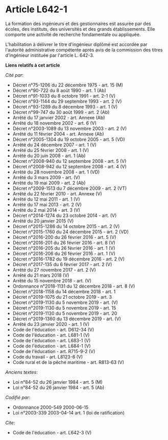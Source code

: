 # Article L642-1

La formation des ingénieurs et des gestionnaires est assurée par des écoles, des instituts, des universités et des grands
établissements. Elle comporte une activité de recherche fondamentale ou appliquée.

L'habilitation à délivrer le titre d'ingénieur diplômé est accordée par l'autorité administrative compétente après avis de la
commission des titres d'ingénieur instituée par l'article L. 642-3.

**Liens relatifs à cet article**

_Cité par_:

  - Décret n°75-1206 du 22 décembre 1975 - art. 15 (M)
  - Décret n°90-722 du 8 août 1990 - art. 1 (Ab)
  - Décret n°91-1033 du 8 octobre 1991 - art. 2-1 (V)
  - Décret n°93-1144 du 29 septembre 1993 - art. 2 (V)
  - Décret n°93-1289 du 8 décembre 1993 - art. 1 (V)
  - Décret n°99-747 du 30 août 1999 - art. 2 (Ab)
  - Arrêté du 17 janvier 2002 - art. Annexe (Ab)
  - Arrêté du 18 novembre 2002 - art. 6 (V)
  - Décret n°2003-1089 du 13 novembre 2003 - art. 2 (V)
  - Arrêté du 11 février 2004 - art. Annexe (Ab)
  - Décret n°2005-1304 du 19 octobre 2005 - art. 5 (VD)
  - Arrêté du 24 décembre 2007 - art. 1 (V)
  - Arrêté du 25 février 2008 - art. 1 (V)
  - Arrêté du 20 juin 2008 - art. 1 (Ab)
  - Décret n°2008-940 du 12 septembre 2008 - art. 5 (V)
  - Décret n°2008-942 du 12 septembre 2008 - art. 4 (V)
  - Arrêté du 28 novembre 2008 - art. 1 (VD)
  - Arrêté du 3 mars 2009 - art. (V)
  - Arrêté du 19 mai 2009 - art. 2 (Ab)
  - Décret n°2009-1513 du 7 décembre 2009 - art. 2 (VT)
  - Arrêté du 22 février 2010 - art. Annexe (V)
  - Arrêté du 12 mai 2011 - art. 1 (V)
  - Arrêté du 17 mai 2013 - art. 2 (V)
  - Arrêté du 2 mai 2014 - art. 3 (V)
  - Décret n°2014-1274 du 23 octobre 2014 - art. (V)
  - Arrêté du 20 janvier 2015 (V)
  - Décret n°2015-1286 du 14 octobre 2015 - art. 2 (V)
  - Décret n°2015-1760 du 24 décembre 2015 - art. 2 (VD)
  - Décret n°2016-200 du 26 février 2016 - art. 5 (V)
  - Décret n°2016-201 du 26 février 2016 - art. 8 (V)
  - Décret n°2016-205 du 26 février 2016 - art. 1 (V)
  - Décret n°2016-206 du 26 février 2016 - art. 1 (V)
  - Décret n°2016-1782 du 19 décembre 2016 - art. 2 (V)
  - Décret n°2017-135 du 6 février 2017 - art. 2 (V)
  - Arrêté du 27 novembre 2017 - art. 2 (V)
  - Arrêté du 21 mars 2018 (V)
  - Arrêté du 15 novembre 2018 - art. (V)
  - Ordonnance n°2018-1131 du 12 décembre 2018 - art. 8 (V)
  - Décret n°2018-1158 du 14 décembre 2018 - art. 1
  - Décret n°2019-1075 du 21 octobre 2019 - art. 3
  - Décret n°2019-1130 du 5 novembre 2019 - art. (V)
  - Décret n°2019-1130 du 5 novembre 2019 - art. 15
  - Décret n°2019-1130 du 5 novembre 2019 - art. 20
  - Décret n°2019-1360 du 13 décembre 2019 - art. (V)
  - Arrêté du 23 janvier 2020 - art. 1 (V)
  - Code de l'éducation - art. D612-34 (V)
  - Code de l'éducation - art. L681-1 (V)
  - Code de l'éducation - art. L683-1 (V)
  - Code de l'éducation - art. L684-1 (V)
  - Code de l'éducation - art. R715-9-2 (V)
  - Code du travail - art. L8123-6 (V)
  - Code rural et de la pêche maritime - art. R813-63 (V)

_Anciens textes_:

  - Loi n°84-52 du 26 janvier 1984 - art. 5 (M)
  - Loi n°84-52 du 26 janvier 1984 - art. 5 (Ab)

_Codifié par_:

  - Ordonnance 2000-549 2000-06-15
  - Loi n°2003-339 2003-04-14 art. 1 (loi de ratification)

_Cite_:

  - Code de l'éducation - art. L642-3 (V)
